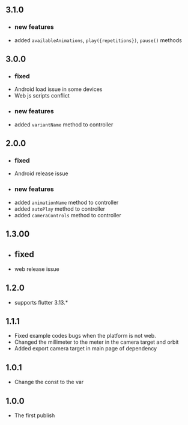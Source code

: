 ## 3.1.0

* ### new features
* added `availableAnimations`, `play({repetitions})`, `pause()` methods

## 3.0.0

* ### fixed
* Android load issue in some devices
* Web js scripts conflict
* ### new features
* added `variantName` method to controller

## 2.0.0

* ### fixed
* Android release issue
* ### new features
* added `animationName` method to controller
* added `autoPlay` method to controller
* added `cameraControls` method to controller

## 1.3.00

* ## fixed
* web release issue

## 1.2.0

* supports flutter 3.13.*

## 1.1.1

* Fixed example codes bugs when the platform is not web.
* Changed the millimeter to the meter in the camera target and orbit
* Added export camera target in main page of dependency

## 1.0.1

* Change the const to the var

## 1.0.0

* The first publish
